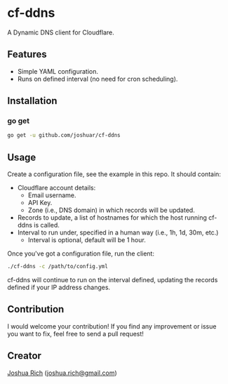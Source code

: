 # cf-ddns

A Dynamic DNS client for Cloudflare.

## Features

- Simple YAML configuration.
- Runs on defined interval (no need for cron scheduling).

## Installation

### go get
```bash
go get -u github.com/joshuar/cf-ddns
```

## Usage

Create a configuration file, see the example in this repo.  It should contain:

- Cloudflare account details:
  - Email username.
  - API Key.
  - Zone (i.e., DNS domain) in which records will be updated.
- Records to update, a list of hostnames for which the host running cf-ddns is called.
- Interval to run under, specified in a human way (i.e., 1h, 1d, 30m, etc.)
  - Interval is optional, default will be 1 hour.

Once you've got a configuration file, run the client:

```bash
./cf-ddns -c /path/to/config.yml
```

cf-ddns will continue to run on the interval defined, updating the records defined if your IP address changes.

## Contribution

I would welcome your contribution! If you find any improvement or issue you want to fix, feel free to send a pull request!

## Creator

[Joshua Rich](https://github.com/joshuar) (joshua.rich@gmail.com)

